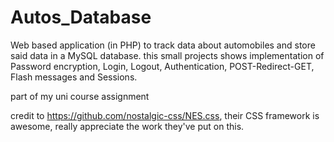 # Autos_Database
Web based application (in PHP) to track data about automobiles and store said data in a MySQL database.
this small projects shows implementation of Password encryption, Login, Logout, Authentication, POST-Redirect-GET, Flash messages and Sessions.

part of my uni course assignment

credit to https://github.com/nostalgic-css/NES.css, their CSS framework is awesome, really appreciate the work they've put on this.
